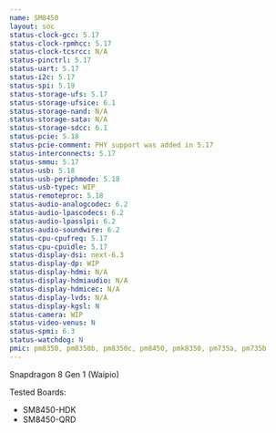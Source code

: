 ```yaml
---
name: SM8450
layout: soc
status-clock-gcc: 5.17
status-clock-rpmhcc: 5.17
status-clock-tcsrcc: N/A
status-pinctrl: 5.17
status-uart: 5.17
status-i2c: 5.17
status-spi: 5.19
status-storage-ufs: 5.17
status-storage-ufsice: 6.1
status-storage-nand: N/A
status-storage-sata: N/A
status-storage-sdcc: 6.1
status-pcie: 5.18
status-pcie-comment: PHY support was added in 5.17
status-interconnects: 5.17
status-smmu: 5.17
status-usb: 5.18
status-usb-periphmode: 5.18
status-usb-typec: WIP
status-remoteproc: 5.18
status-audio-analogcodec: 6.2
status-audio-lpascodecs: 6.2
status-audio-lpasslpi: 6.2
status-audio-soundwire: 6.2
status-cpu-cpufreq: 5.17
status-cpu-cpuidle: 5.17
status-display-dsi: next-6.3
status-display-dp: WIP
status-display-hdmi: N/A
status-display-hdmiaudio: N/A
status-display-hdmicec: N/A
status-display-lvds: N/A
status-display-kgsl: N
status-camera: WIP
status-video-venus: N
status-spmi: 6.3
status-watchdog: N
pmic: pm8350, pm8350b, pm8350c, pm8450, pmk8350, pm735a, pm735b
---
```

Snapdragon 8 Gen 1 (Waipio)

Tested Boards:
- SM8450-HDK
- SM8450-QRD
